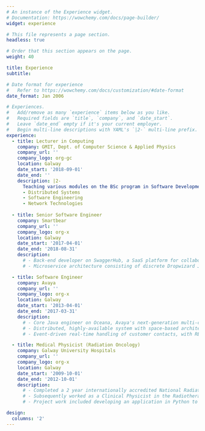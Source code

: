 ```yaml
---
# An instance of the Experience widget.
# Documentation: https://wowchemy.com/docs/page-builder/
widget: experience

# This file represents a page section.
headless: true

# Order that this section appears on the page.
weight: 40

title: Experience
subtitle:

# Date format for experience
#   Refer to https://wowchemy.com/docs/customization/#date-format
date_format: Jan 2006

# Experiences.
#   Add/remove as many `experience` items below as you like.
#   Required fields are `title`, `company`, and `date_start`.
#   Leave `date_end` empty if it's your current employer.
#   Begin multi-line descriptions with YAML's `|2-` multi-line prefix.
experience:
  - title: Lecturer in Computing
    company: GMIT, Dept. of Computer Science & Applied Physics
    company_url: ''
    company_logo: org-gc
    location: Galway
    date_start: '2018-09-01'
    date_end: ''
    description: |2-
      Teaching various modules on the BSc program in Software Development and on the online HDip on Software Development, including:
      - Distributed Systems
      - Software Engineering
      - Network Technologies
        
  - title: Senior Software Engineer
    company: Smartbear
    company_url: ''
    company_logo: org-x
    location: Galway
    date_start: '2017-04-01'
    date_end: '2018-08-31'
    description: 
      # - Back-end developer on SwaggerHub, a SaaS platform for collaborative REST API design which integrates Swagger open-source tooling with Enterprise management features.
      # - Microservice architecture consisting of discrete Dropwizard Java applications deployed in Docker containers to AWS.

  - title: Software Engineer
    company: Avaya
    company_url: ''
    company_logo: org-x
    location: Galway
    date_start: '2013-04-01'
    date_end: '2017-03-31'
    description: 
      # - Core Java engineer on Oceana, Avaya's next-generation multi-channel contact centre solution.
      # - Distributed, highly-available system with space-based architecture using GigaSpaces XAP platform running in a Linux environment.
      # - Event-driven real-time handling of customer contacts, with REST and Java RMI for inter-process communication. 

  - title: Medical Physicist (Radiation Oncology)
    company: Galway University Hospitals
    company_url: ''
    company_logo: org-x
    location: Galway
    date_start: '2009-10-01'
    date_end: '2012-10-01'
    description:  
      # - Completed a 2 year internationally accredited National Radiation Oncology Physics Residency Training Programme (2009-2011) combining theoretical principles, clinical practice, project work and continuous assessment in a radiotherapy center with 3 linacs, IMRT, IGRT, orthovoltage, HDR and LDR brachytherapy.
      # - Subsequently worked as a Clinical Physicist in the Radiotherapy department. Responsibilities include radiation measurement, linear accelerator QA and commissioning, treatment planning, development and improvement of techniques and procedures, research projects.
      # - Project work included developing an application in Python to automate patient plan verification.

design:
  columns: '2'
---
```

